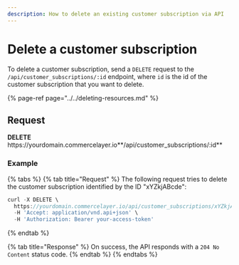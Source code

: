 ```yaml
---
description: How to delete an existing customer subscription via API
---
```


# Delete a customer subscription

To delete a customer subscription, send a `DELETE` request to the `/api/customer_subscriptions/:id` endpoint, where `id` is the id of the customer subscription that you want to delete.

{% page-ref page="../../deleting-resources.md" %}

## Request

**DELETE** https://<i></i>yourdomain.commercelayer.io**/api/customer_subscriptions/:id**

### Example

{% tabs %}
{% tab title="Request" %}
The following request tries to delete the customer subscription identified by the ID "xYZkjABcde":

```javascript
curl -X DELETE \
  https://yourdomain.commercelayer.io/api/customer_subscriptions/xYZkjABcde \
  -H 'Accept: application/vnd.api+json' \
  -H 'Authorization: Bearer your-access-token'
```
{% endtab %}

{% tab title="Response" %}
On success, the API responds with a `204 No Content` status code.
{% endtab %}
{% endtabs %}

